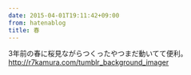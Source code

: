 ```yaml
---
date: 2015-04-01T19:11:42+09:00
from: hatenablog
title: 春
---
```


<p>3年前の春に桜見ながらつくったやつまだ動いてて便利。<br>
<a href="http://r7kamura.com/tumblr_background_imager">http://r7kamura.com/tumblr_background_imager</a></p>

